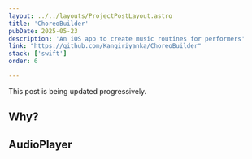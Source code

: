 ```yaml
---
layout: ../../layouts/ProjectPostLayout.astro
title: 'ChoreoBuilder'
pubDate: 2025-05-23
description: 'An iOS app to create music routines for performers'
link: "https://github.com/Kangiriyanka/ChoreoBuilder"
stack: ['swift']
order: 6

---
```


This post is being updated progressively.

## Why?


## AudioPlayer


